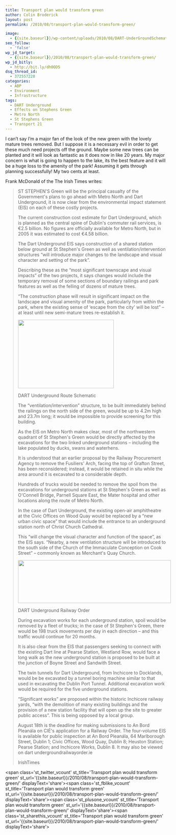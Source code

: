 ```yaml
---
title: Transport plan would transform green
author: Colin Broderick
layout: post
permalink: /2010/08/transport-plan-would-transform-green/

image:
  - {{site.baseurl}}/wp-content/uploads/2010/08/DART-UnderGroundSchematic.jpg
seo_follow:
  - 'false'
wp_jd_target:
  - {{site.baseurl}}/2010/08/transport-plan-would-transform-green/
wp_jd_bitly:
  - http://bit.ly/dh0OD5
dsq_thread_id:
  - 372557228
categories:
  - ABP
  - Environment
  - Infrastructure
tags:
  - DART Underground
  - Effects on Stephens Green
  - Metro North
  - St Stephens Green
  - Transport 21
---
```

I can&#8217;t say I&#8217;m a major fan of the look of the new green with the lovely mature trees removed. But I suppose it is a necessary evil in order to get these much need projects off the ground. Maybe some new trees can be planted and it will look as fantastic as it does now in like 20 years. My major concern is what is going to happen to the lake, its the best feature and it will be a huge loss to the amenity of the park! Assuming it gets through planning successfully! My two cents at least.

Frank McDonald of the The Irish Times writes:

> ST STEPHEN'S Green will be the principal casualty of the Government's plans to go ahead with Metro North and Dart Underground, it is now clear from the environmental impact statement (EIS) on each of these costly projects.
> 
> The current construction cost estimate for Dart Underground, which is planned as the central spine of Dublin's commuter rail services, is €2.5 billion. No figures are officially available for Metro North, but in 2005 it was estimated to cost €4.58 billion.
> 
> <!--more-->The Dart Underground EIS says construction of a shared station below ground at St Stephen's Green as well as ventilation/intervention structures “will introduce major changes to the landscape and visual character and setting of the park”.
> 
> Describing these as the “most significant townscape and visual impacts” of the two projects, it says changes would include the temporary removal of some sections of boundary railings and park features as well as the felling of dozens of mature trees.
> 
> “The construction phase will result in significant impact on the landscape and visual amenity of the park, particularly from within the park, where the existing sense of ‘escape from the city' will be lost” – at least until new semi-mature trees re-establish it.
> 
> <div id="attachment_936" class="wp-caption aligncenter" style="width: 310px">
>   <a href="{{site.baseurl}}/wp-content/uploads/2010/08/DART-UnderGroundSchematic1.jpg"><img class="size-medium wp-image-936" title="DART Underground Route Schematic" src="{{site.baseurl}}/wp-content/uploads/2010/08/DART-UnderGroundSchematic1-300x214.jpg" alt="" width="300" height="214" /></a><p class="wp-caption-text">
>     DART Underground Route Schematic
>   </p>
> </div>
> 
> The “ventilation/intervention” structure, to be built immediately behind the railings on the north side of the green, would be up to 4.2m high and 23.7m long; it would be impossible to provide screening for this building.
> 
> As the EIS on Metro North makes clear, most of the northwestern quadrant of St Stephen's Green would be directly affected by the excavations for the two linked underground stations – including the lake populated by ducks, swans and waterhens.
> 
> It is understood that an earlier proposal by the Railway Procurement Agency to remove the Fusiliers' Arch, facing the top of Grafton Street, has been reconsidered; instead, it would be retained in situ while the area around it is excavated to a considerable depth.
> 
> Hundreds of trucks would be needed to remove the spoil from the excavations for underground stations at St Stephen's Green as well as O'Connell Bridge, Parnell Square East, the Mater hospital and other locations along the route of Metro North.
> 
> In the case of Dart Underground, the existing open-air amphitheatre at the Civic Offices on Wood Quay would be replaced by a “new urban civic space” that would include the entrance to an underground station north of Christ Church Cathedral.
> 
> This “will change the visual character and function of the space”, as the EIS says. “Nearby, a new ventilation structure will be introduced to the south side of the Church of the Immaculate Conception on Cook Street” – commonly known as Merchant's Quay Church.
> 
> <div id="attachment_935" class="wp-caption aligncenter" style="width: 489px">
>   <a href="http://www.dartundergroundrailwayorder.ie/"><img class="size-full wp-image-935 " title="DART Underground Railway Order" src="{{site.baseurl}}/wp-content/uploads/2010/08/DART-UnderGround.jpg" alt="" width="479" height="134" /></a><p class="wp-caption-text">
>     DART Underground Railway Order
>   </p>
> </div>
> 
> During excavation works for each underground station, spoil would be removed by a fleet of trucks; in the case of St Stephen's Green, there would be 198 truck movements per day in each direction – and this traffic would continue for 20 months.
> 
> It is also clear from the EIS that passengers seeking to connect with the existing Dart line at Pearse Station, Westland Row, would face a long walk as the new underground station is proposed to be built at the junction of Boyne Street and Sandwith Street.
> 
> The twin tunnels for Dart Underground, from Inchicore to Docklands, would be be excavated by a tunnel boring machine similar to that used in excavating the Dublin Port Tunnel. Additional excavation work would be required for the five underground stations.
> 
> “Significant works” are proposed within the historic Inchicore railway yards, “with the demolition of many existing buildings and the provision of a new station facility that will open up the site to greater public access”. This is being opposed by a local group.
> 
> August 18th is the deadline for making submissions to An Bord Pleanála on CIÉ's application for a Railway Order. The four-volume EIS is available for public inspection at An Bord Pleanála, 64 Marlborough Street, Dublin 1; Civic Offices, Wood Quay, Dublin 8; Heuston Station; Pearse Station; and Inchicore Works, Dublin 8. It may also be viewed on dart undergroundrailwayorder.ie
> 
> IrishTimes

<span class='st\_twitter\_vcount' st\_title='Transport plan would transform green' st\_url='{{site.baseurl}}/2010/08/transport-plan-would-transform-green/' displayText='share'></span><span class='st\_fblike\_vcount' st\_title='Transport plan would transform green' st\_url='{{site.baseurl}}/2010/08/transport-plan-would-transform-green/' displayText='share'></span><span class='st\_plusone\_vcount' st\_title='Transport plan would transform green' st\_url='{{site.baseurl}}/2010/08/transport-plan-would-transform-green/' displayText='share'></span><span class='st\_sharethis\_vcount' st\_title='Transport plan would transform green' st\_url='{{site.baseurl}}/2010/08/transport-plan-would-transform-green/' displayText='share'></span>